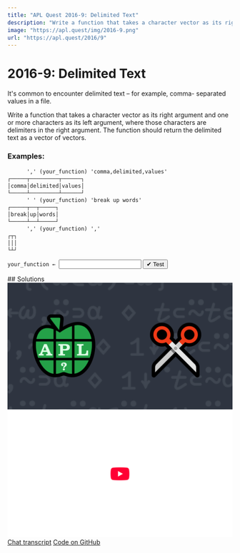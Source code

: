 ```yaml
---
title: "APL Quest 2016-9: Delimited Text"
description: "Write a function that takes a character vector as its right argument and one or more characters as its left argument, where those characters are delimiters in the right argument."
image: "https://apl.quest/img/2016-9.png"
url: "https://apl.quest/2016/9"
---
```


# <span class=s>2016-</span>9: Delimited Text
It's common to encounter delimited text – for example, comma- separated values in a file.

Write a function that takes a character vector as its right argument and one or more characters as its left argument, where those characters are delimiters in the right argument. The function should return the delimited text as a vector of vectors.

### Examples:

```APL
      ',' (your_function) 'comma,delimited,values' 
┌─────┬─────────┬──────┐
│comma│delimited│values│
└─────┴─────────┴──────┘
      ' ' (your_function) 'break up words'
┌─────┬──┬─────┐
│break│up│words│
└─────┴──┴─────┘
      ',' (your_function) ',' 
┌┬┐
│││
└┴┘
```
<div class="pdiv">
  <code onclick="p_Input.focus()">your_function ← </code><input id="p_Input" autocomplete="off" spellcheck="false" oninput="this.parentElement.querySelector`button`.disabled=false;localStorage.setItem(window.location.pathname,this.value)" onkeypress="subm(event)">
  <button onclick="alert$.next`Testing…`;submitSolution`p`" class="md-button md-button--primary">&#x2714; Test</button>
</div>
<blockquote id="p_Output"></blockquote>
## Solutions
<div onclick="play(this)" title="Video on YouTube" class="yt">
<img alt="Video Thumbnail" src="../../img/2016-9.png">
<img alt="YouTube" src="../../img/yt-big.png">
</div>
<a href="https://chat.stackexchange.com/transcript/52405?m=62273399#62273399" target="_blank" class="md-button md-button--primary">Chat transcript</a>
<a href="https://github.com/dyalog/apl.quest/tree/main/2016/9.apl" target="_blank" class="md-button md-button--primary right">Code on GitHub</a>

<script>
    testCases={"a":[["','","'comma,delimited,values'"],["' '","'break up words'"],["'E'","⎕A[?26⍴26]"],["⎕A[?26]","⎕A[?26⍴26]"]],"b":[["','","','"],["','","(5+?10)⍴','"],["' '","' break up words '"]],"f":"1↓¨,⍨∘⊃⍨(∊⊂⊣)⊣"}
    p_Input.value=localStorage.getItem(window.location.pathname)
    play=e=>e.outerHTML=`<iframe src="https://www.youtube.com/embed/5_ArihWDSlM?list=PLYKQVqyrAEj9wDIUyLDGtDAFTKY38BUMN&autoplay=1" title="<span class=s>2016-</span>9: Delimited Text (APL Quest 2016-9)" frameborder="0" allow="accelerometer; autoplay; clipboard-write; encrypted-media; gyroscope; picture-in-picture; web-share" referrerpolicy="strict-origin-when-cross-origin" allowfullscreen></iframe>`
</script>
